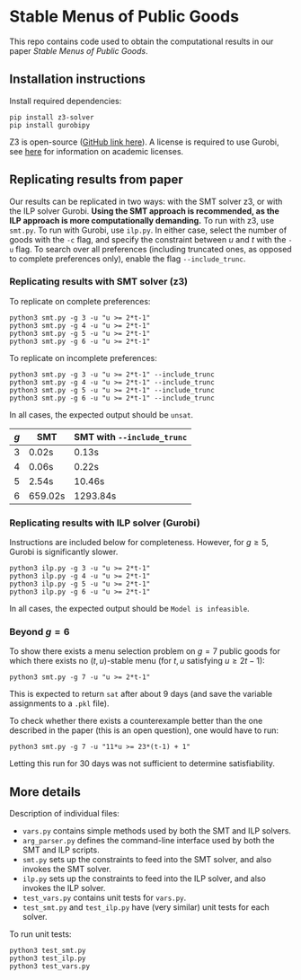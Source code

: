 # Stable Menus of Public Goods

This repo contains code used to obtain the computational results in our paper *Stable Menus of Public Goods*.

## Installation instructions 

Install required dependencies:

```
pip install z3-solver
pip install gurobipy
```

Z3 is open-source ([GitHub link here](https://github.com/Z3Prover/z3)). A license is required to use Gurobi, see [here](https://www.gurobi.com/academia/academic-program-and-licenses/) for information on academic licenses.

## Replicating results from paper

Our results can be replicated in two ways: with the SMT solver z3, or with the ILP solver Gurobi. **Using the SMT approach is recommended, as the ILP approach is more computationally demanding.** To run with z3, use `smt.py`. To run with Gurobi, use `ilp.py`. In either case, select the number of goods with the `-c` flag, and specify the constraint between $u$ and $t$ with the `-u` flag. To search over all preferences (including truncated ones, as opposed to complete preferences only), enable the flag `--include_trunc`. 

### Replicating results with SMT solver (z3)

To replicate on complete preferences:

```
python3 smt.py -g 3 -u "u >= 2*t-1"
python3 smt.py -g 4 -u "u >= 2*t-1"
python3 smt.py -g 5 -u "u >= 2*t-1"
python3 smt.py -g 6 -u "u >= 2*t-1"
```

To replicate on incomplete preferences:
```
python3 smt.py -g 3 -u "u >= 2*t-1" --include_trunc
python3 smt.py -g 4 -u "u >= 2*t-1" --include_trunc
python3 smt.py -g 5 -u "u >= 2*t-1" --include_trunc
python3 smt.py -g 6 -u "u >= 2*t-1" --include_trunc
```

In all cases, the expected output should be `unsat`. 

| $g$ | SMT      | SMT with `--include_trunc`        |
|---|----------|------------|
| 3 |   0.02s  |  0.13s     |
| 4 |    0.06s |  0.22s     |
| 5 |   2.54s  |    10.46s   |
| 6 |   659.02s      |   1293.84s      |

### Replicating results with ILP solver (Gurobi)

Instructions are included below for completeness. However, for $g \ge 5$, Gurobi is significantly slower. 

```
python3 ilp.py -g 3 -u "u >= 2*t-1"
python3 ilp.py -g 4 -u "u >= 2*t-1"
python3 ilp.py -g 5 -u "u >= 2*t-1"
python3 ilp.py -g 6 -u "u >= 2*t-1"
```
In all cases, the expected output should be `Model is infeasible`. 

### Beyond $g=6$ 

To show there exists a menu selection problem on $g=7$ public goods for which there exists no $(t,u)$-stable menu (for $t,u$ satisfying $u \ge 2t-1$):

```
python3 smt.py -g 7 -u "u >= 2*t-1"
```

This is expected to return `sat` after about 9 days (and save the variable assignments to a `.pkl` file). 

To check whether there exists a counterexample better than the one described in the paper (this is an open question), one would have to run:

```
python3 smt.py -g 7 -u "11*u >= 23*(t-1) + 1"
```

Letting this run for 30 days was not sufficient to determine satisfiability.


## More details

Description of individual files:
- `vars.py` contains simple methods used by both the SMT and ILP solvers. 
- `arg_parser.py` defines the command-line interface used by both the SMT and ILP scripts.
- `smt.py` sets up the constraints to feed into the SMT solver, and also invokes the SMT solver. 
- `ilp.py` sets up the constraints to feed into the ILP solver, and also invokes the ILP solver.
- `test_vars.py` contains unit tests for `vars.py`.
- `test_smt.py` and `test_ilp.py` have (very similar) unit tests for each solver.

To run unit tests:
```
python3 test_smt.py
python3 test_ilp.py
python3 test_vars.py 
```